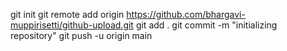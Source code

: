git init 
git remote add origin https://github.com/bhargavi-muppirisetti/github-upload.git
git add .
git commit -m "initializing repository"
git push -u origin main

